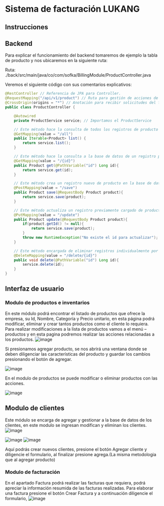 # Sistema de facturación LUKANG

## Instrucciones

## Backend
Para explicar el funcionamiento del backend tomaremos de ejemplo la tabla de producto y nos ubicaremos en la siguiente ruta:

Ruta: ./back/src/main/java/co/com/sofka/BillingModule/ProductController.java

Veremos el siguiente código con sus comentarios explicativos:
```java
@RestController // Referencia de JPA para Controller.
@RequestMapping("/api/v1/product") // Ruta para gestión de acciones de producto.
@CrossOrigin(origins = "*") // Anotación para recibir solicitudes del front-end.
public class ProductController {

    @Autowired
    private ProductService service; // Importamos el ProductService

	// Este método hace la consulta de todos los registros de producto a la base de datos.
    @GetMapping(value = "/all")
    public Iterable<Product> list() {
        return service.list();
    }

	// Este método hace la consulta a la base de datos de un registro por id.
    @GetMapping(value = "/{id}")
    public Product get(@PathVariable("id") Long id){
        return service.get(id);
    }

	// Este método crea un registro nuevo de producto en la base de datos.
    @PostMapping(value = "/save")
    public Product save(@RequestBody Product product){
        return service.save(product);
    }

	// Este método actualiza un registro previamente cargado de producto en la base de datos.
    @PutMapping(value = "/update")
    public Product update(@RequestBody Product product){
        if(product.getId() != null){
            return service.save(product);
        }
        throw new RuntimeException("No existe el id para actualizar");
    }

	// Este método encargada de eliminar registros individualmente por id.
    @DeleteMapping(value = "/delete/{id}")
    public void delete(@PathVariable("id") Long id){
        service.delete(id);
    }
}
```

## Interfaz de usuario
### Modulo de productos e inventarios
En este módulo podrá encontrar el listado de productos que ofrece la empresa, su Id, Nombre, Categoría y Precio unitario, en esta página podrá modificar, eliminar y crear tantos productos como el cliente lo requiera.
Para realizar modificaciones a la lista de productos  vamos a el menú – productos y en esta pagina podremos realizar las acciones relacionadas a los productos.
![image](https://user-images.githubusercontent.com/92315994/144426196-bed8247c-0ed5-4de1-86d8-57d9f725b139.png)

Si presionamos agregar producto, se nos abrirá una ventana donde se deben diligenciar las características del producto y guardar los cambios presionando el botón de agregar.

![image](https://user-images.githubusercontent.com/92315994/144426628-f7b5f0f6-e5d8-4172-b117-9eff181a10bc.png)

En el modulo de productos se puede modificar o eliminar productos con las acciones.

![image](https://user-images.githubusercontent.com/92315994/144427071-0e3fdc0c-4da7-4220-b7e6-e4376e39c66e.png)

## Modulo de clientes
Este módulo se encarga de agregar y gestionar a la base de datos de los clientes, en este modulo se ingresan modifican y eliminan los clientes.
![image](https://user-images.githubusercontent.com/92315994/144473596-c62879c1-ee5e-430a-a582-ba667b628e5b.png)


![image](https://user-images.githubusercontent.com/92315994/144468247-756f66d1-832c-4d18-8430-92afe9776298.png) ![image](https://user-images.githubusercontent.com/92315994/144470939-ab049074-9d7b-4b2b-894b-c37b231374dd.png)


Aquí podrás crear nuevos clientes, presione el botón Agregar cliente y diligencie el formulario, al finalizar presione agrega.(La misma metodologia que al agregar producto)


### Modulo de facturación
En el apartado Factura podrá realizar las facturas que requiera, podrá apreciar la información resumida de las facturas realizadas.
Para elaborar una factura presione el botón Crear Factura y a continuación diligencie el formulario,
![image](https://user-images.githubusercontent.com/92315994/144474106-7717e76d-a559-4d51-91c6-dd2336281901.png)



